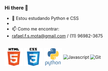 ### Hi there 👋

- 🌱 Estou estudando Python e CSS
- 
- 📫 Como me encontrar:
- rafael.f.s.mota@gmail.com / (11) 96982-3675

<div style='display: inline_block'><br>
  <img src="https://github.com/devicons/devicon/blob/master/icons/html5/html5-original-wordmark.svg" alt='HTML 5' align='center' height='60' width='60'>
  <img src="https://github.com/devicons/devicon/blob/master/icons/css3/css3-original-wordmark.svg" alt='CSS' align='center' height='60' width='60'>
  <img src="https://github.com/devicons/devicon/blob/master/icons/python/python-original-wordmark.svg" alt='Python 3' align='center' height='60' width='60'>
  <img src="https://user-images.githubusercontent.com/86388504/137411546-9b3f06bc-3fba-44c3-8325-d7c8a7649368.png" alt='Javascript' align='center' height='60' width='60'>
  <img src="https://user-images.githubusercontent.com/86388504/137411314-92ba62cb-ee48-45b5-989d-9299c861b11c.png" alt="Git" align='center' height='60' width='60'>
</div>
